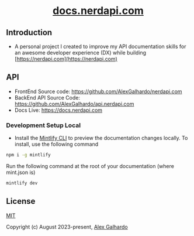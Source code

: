 <div align="center">
  <h1 align="center"><a href="https://docs.nerdapi.com/" target="_blank">docs.nerdapi.com</a></h1>
</div>

## Introduction

- A personal project I created to improve my API documentation skills for an awesome developer experience (DX) while building [https://nerdapi.com](https://nerdapi.com)

## API

- FrontEnd Source code: <https://github.com/AlexGalhardo/nerdapi.com>
- BackEnd API Source Code: <https://github.com/AlexGalhardo/api.nerdapi.com>
- Docs Live: <https://docs.nerdapi.com>

### Development Setup Local

- Install the [Mintlify CLI](https://www.npmjs.com/package/mintlify) to preview the documentation changes locally. To install, use the following command

```bash
npm i -g mintlify
```

Run the following command at the root of your documentation (where mint.json is)

```bash
mintlify dev
```

## License

[MIT](http://opensource.org/licenses/MIT)

Copyright (c) August 2023-present, [Alex Galhardo](https://github.com/AlexGalhardo)